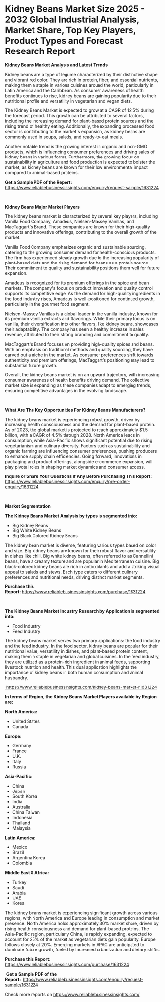 <p><h1>Kidney Beans Market Size 2025 - 2032 Global Industrial Analysis, Market Share, Top Key Players, Product Types and Forecast Research Report</h1></p><p><strong>Kidney Beans Market Analysis and Latest Trends</strong></p>
<p><p>Kidney beans are a type of legume characterized by their distinctive shape and vibrant red color. They are rich in protein, fiber, and essential nutrients, making them a staple in various cuisines around the world, particularly in Latin America and the Caribbean. As consumer awareness of health benefits continues to rise, kidney beans are gaining popularity due to their nutritional profile and versatility in vegetarian and vegan diets.</p><p>The Kidney Beans Market is expected to grow at a CAGR of 12.5% during the forecast period. This growth can be attributed to several factors, including the increasing demand for plant-based protein sources and the rising trend of healthy eating. Additionally, the expanding processed food sector is contributing to the market's expansion, as kidney beans are commonly used in soups, salads, and ready-to-eat meals.</p><p>Another notable trend is the growing interest in organic and non-GMO products, which is influencing consumer preferences and driving sales of kidney beans in various forms. Furthermore, the growing focus on sustainability in agriculture and food production is expected to bolster the market, as kidney beans are known for their low environmental impact compared to animal-based proteins.</p></p>
<p><strong>Get a Sample PDF of the Report:&nbsp;</strong> <a href="https://www.reliablebusinessinsights.com/enquiry/request-sample/1631224?utm_campaign=2180&utm_medium=2&utm_source=Github&utm_content=ia&utm_term=07042025&utm_id=kidney-beans">https://www.reliablebusinessinsights.com/enquiry/request-sample/1631224</a></p>
<p>&nbsp;</p>
<p><strong>Kidney Beans Major Market Players</strong></p>
<p><p>The kidney beans market is characterized by several key players, including Vanilla Food Company, Amadeus, Nielsen-Massey Vanillas, and MacTaggart's Brand. These companies are known for their high-quality products and innovative offerings, contributing to the overall growth of the market.</p><p>Vanilla Food Company emphasizes organic and sustainable sourcing, catering to the growing consumer demand for health-conscious products. The firm has experienced steady growth due to the increasing popularity of plant-based diets and the rising demand for beans as a protein source. Their commitment to quality and sustainability positions them well for future expansion.</p><p>Amadeus is recognized for its premium offerings in the spice and bean markets. The company's focus on product innovation and quality control supports its competitive edge. As the demand for high-quality ingredients in the food industry rises, Amadeus is well-positioned for continued growth, particularly in the gourmet food segment.</p><p>Nielsen-Massey Vanillas is a global leader in the vanilla industry, known for its premium vanilla extracts and flavorings. While their primary focus is on vanilla, their diversification into other flavors, like kidney beans, showcases their adaptability. The company has seen a healthy increase in sales revenue, attributed to their strong branding and commitment to quality.</p><p>MacTaggart's Brand focuses on providing high-quality spices and beans. With an emphasis on traditional methods and quality sourcing, they have carved out a niche in the market. As consumer preferences shift towards authenticity and premium offerings, MacTaggart’s positioning may lead to substantial future growth.</p><p>Overall, the kidney beans market is on an upward trajectory, with increasing consumer awareness of health benefits driving demand. The collective market size is expanding as these companies adapt to emerging trends, ensuring competitive advantages in the evolving landscape.</p></p>
<p>&nbsp;</p>
<p><strong>What Are The Key Opportunities For Kidney Beans Manufacturers?</strong></p>
<p><p>The kidney beans market is experiencing robust growth, driven by increasing health consciousness and the demand for plant-based protein. As of 2023, the global market is projected to reach approximately $1.5 billion, with a CAGR of 4.5% through 2028. North America leads in consumption, while Asia-Pacific shows significant potential due to rising vegetarianism and culinary diversity. Factors such as sustainability and organic farming are influencing consumer preferences, pushing producers to enhance supply chain efficiencies. Going forward, innovations in packaging and product offerings, alongside e-commerce expansion, will play pivotal roles in shaping market dynamics and consumer access.</p></p>
<p><strong>Inquire or Share Your Questions If Any Before Purchasing This Report:</strong> <a href="https://www.reliablebusinessinsights.com/enquiry/pre-order-enquiry/1631224?utm_campaign=2180&utm_medium=2&utm_source=Github&utm_content=ia&utm_term=07042025&utm_id=kidney-beans">https://www.reliablebusinessinsights.com/enquiry/pre-order-enquiry/1631224</a></p>
<p>&nbsp;</p>
<p><strong>Market Segmentation</strong></p>
<p><strong>The Kidney Beans Market Analysis by types is segmented into:</strong></p>
<p><ul><li>Big Kidney Beans</li><li>Big White Kidney Beans</li><li>Big Black Colored Kidney Beans</li></ul></p>
<p><p>The kidney bean market is diverse, featuring various types based on color and size. Big kidney beans are known for their robust flavor and versatility in dishes like chili. Big white kidney beans, often referred to as Cannellini beans, have a creamy texture and are popular in Mediterranean cuisine. Big black-colored kidney beans are rich in antioxidants and add a striking visual appeal to salads and stews. Each type caters to different culinary preferences and nutritional needs, driving distinct market segments.</p></p>
<p><strong>Purchase this Report:&nbsp;</strong><a href="https://www.reliablebusinessinsights.com/purchase/1631224?utm_campaign=2180&utm_medium=2&utm_source=Github&utm_content=ia&utm_term=07042025&utm_id=kidney-beans">https://www.reliablebusinessinsights.com/purchase/1631224</a></p>
<p>&nbsp;</p>
<p><strong>The Kidney Beans Market Industry Research by Application is segmented into:</strong></p>
<p><ul><li>Food Industry</li><li>Feed Industry</li></ul></p>
<p><p>The kidney beans market serves two primary applications: the food industry and the feed industry. In the food sector, kidney beans are popular for their nutritional value, versatility in dishes, and plant-based protein content, making them a staple in vegetarian and global cuisines. In the feed industry, they are utilized as a protein-rich ingredient in animal feeds, supporting livestock nutrition and health. This dual application highlights the importance of kidney beans in both human consumption and animal husbandry.</p></p>
<p><a href="https://www.reliablebusinessinsights.com/kidney-beans-market-r1631224?utm_campaign=2180&utm_medium=2&utm_source=Github&utm_content=ia&utm_term=07042025&utm_id=kidney-beans">&nbsp;https://www.reliablebusinessinsights.com/kidney-beans-market-r1631224</a></p>
<p><strong>In terms of Region, the Kidney Beans Market Players available by Region are:</strong></p>
<p>
    <p> <strong> North America: </strong>
        <ul>
            <li>United States</li>
            <li>Canada</li>
        </ul>
        </p> 
    <p> <strong> Europe: </strong>
        <ul>
            <li>Germany</li>
            <li>France</li>
            <li>U.K.</li>
            <li>Italy</li>
            <li>Russia</li>
        </ul>
        </p> 
    <p> <strong> Asia-Pacific: </strong>
        <ul>
            <li>China</li>
            <li>Japan</li>
            <li>South Korea</li>
            <li>India</li>
            <li>Australia</li>
            <li>China Taiwan</li>
            <li>Indonesia</li>
            <li>Thailand</li>
            <li>Malaysia</li>
        </ul>
        </p> 
    <p> <strong> Latin America: </strong>
        <ul>
            <li>Mexico</li>
            <li>Brazil</li>
            <li>Argentina Korea</li>
            <li>Colombia</li>
        </ul>
        </p> 
    <p> <strong> Middle East & Africa: </strong>
        <ul>
            <li>Turkey</li>
            <li>Saudi</li>
            <li>Arabia</li>
            <li>UAE</li>
            <li>Korea</li>
        </ul>
    </p>
    </p>
<p><p>The kidney beans market is experiencing significant growth across various regions, with North America and Europe leading in consumption and market presence. North America holds approximately 30% market share, driven by rising health consciousness and demand for plant-based proteins. The Asia-Pacific region, particularly China, is rapidly expanding, expected to account for 25% of the market as vegetarian diets gain popularity. Europe follows closely at 20%. Emerging markets in APAC are anticipated to dominate future growth, fueled by increased urbanization and dietary shifts.</p></p>
<p><strong>Purchase this Report: </strong><a href="https://www.reliablebusinessinsights.com/purchase/1631224?utm_campaign=2180&utm_medium=2&utm_source=Github&utm_content=ia&utm_term=07042025&utm_id=kidney-beans">https://www.reliablebusinessinsights.com/purchase/1631224</a></p>
<p>&nbsp;<strong>Get a Sample PDF of the Report:&nbsp;&nbsp;</strong><a href="https://www.reliablebusinessinsights.com/enquiry/request-sample/1631224?utm_campaign=2180&utm_medium=2&utm_source=Github&utm_content=ia&utm_term=07042025&utm_id=kidney-beans">https://www.reliablebusinessinsights.com/enquiry/request-sample/1631224</a></p>
<p><strong></strong></p>
<p>Check more reports on <a href="https://www.reliablebusinessinsights.com/?utm_campaign=2180&utm_medium=2&utm_source=Github&utm_content=ia&utm_term=07042025&utm_id=kidney-beans">https://www.reliablebusinessinsights.com/</a></p>